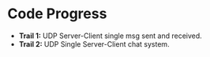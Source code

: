 # Code Progress
- **Trail 1:** UDP Server-Client single msg sent and received.
- **Trail 2:** UDP Single Server-Client chat system.
